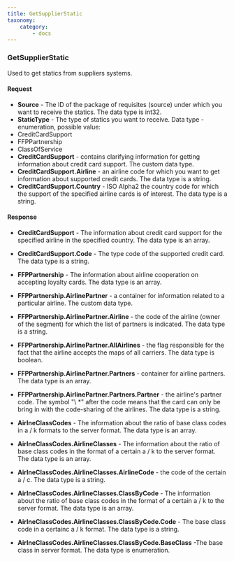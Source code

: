 ```yaml
---
title: GetSupplierStatic
taxonomy:
    category:
        - docs
---
```


### GetSupplierStatic

Used to get statics from suppliers systems.

#### Request

-  **Source** - The ID of the package of requisites (source) under which you want to receive the statics. The data type is int32.
-  **StaticType** - The type of statics you want to receive. Data type - enumeration, possible value:
 - CreditCardSupport
 - FFPPartnership
 - ClassOfService
-  **CreditCardSupport** - contains clarifying information for getting information about credit card support. The custom data type.
-  **CreditCardSupport.Airline** - an airline code for which you want to get information about supported credit cards. The data type is a string.
-  **CreditCardSupport.Country** - ISO Alpha2 the country code for which the support of the specified airline cards is of interest. The data type is a string.

#### Response
-  **CreditCardSupport** - The information about credit card support for the specified airline in the specified country. The data type is an array.
-  **CreditCardSupport.Code** - The type code of the supported credit card. The data type is a string.
-  **FFPPartnership** - The information about airline cooperation on accepting loyalty cards. The data type is an array.
-  **FFPPartnership.AirlinePartner** - a container for information related to a particular airline. The custom data type.
-  **FFPPartnership.AirlinePartner.Airline** - the code of the airline (owner of the segment) for which the list of partners is indicated. The data type is a string.
- **FFPPartnership.AirlinePartner.AllAirlines** - the flag responsible for the fact that the airline accepts the maps of all carriers. The data type is boolean.
- **FFPPartnership.AirlinePartner.Partners** - container for airline partners. The data type is an array.
- **FFPPartnership.AirlinePartner.Partners.Partner** - the airline's partner code. The symbol "\ *" after the code means that the card can only be bring in with the code-sharing of the airlines. The data type is a string.


-  **AirlneClassCodes** - The information about the ratio of base class codes in a / k formats to the server format. The data type is an array.
-  **AirlneClassCodes.AirlineClasses** - The information about the ratio of base class codes in the format of a certain a / k to the server format. The data type is an array.
-  **AirlneClassCodes.AirlineClasses.AirlineCode** - the code of the certain a / c. The data type is a string.
-  **AirlneClassCodes.AirlineClasses.ClassByCode** - The information about the ratio of base class codes in the format of a certain a / k to the server format. The data type is an array.
-  **AirlneClassCodes.AirlineClasses.ClassByCode.Code** - The base class code in a certainc a / k format. The data type is a string.
-  **AirlneClassCodes.AirlineClasses.ClassByCode.BaseClass** -The base class in server format. The data type is enumeration.